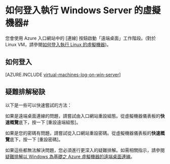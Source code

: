 <properties 
	pageTitle="登入執行 Windows Server 的虛擬機器" 
	description="了解如何使用 Azure 管理入口網站來登入執行 Windows Server 的虛擬機器。" 
	services="virtual-machines" 
	documentationCenter="" 
	authors="KBDAzure" 
	manager="timlt" 
	editor="tysonn"
	tags="azure-service-management"/>

<tags 
	ms.service="virtual-machines" 
	ms.workload="infrastructure-services" 
	ms.tgt_pltfrm="vm-windows" 
	ms.devlang="na" 
	ms.topic="article" 
	ms.date="06/12/2015" 
	ms.author="kathydav"/>


# 如何登入執行 Windows Server 的虛擬機器#

您會使用 Azure 入口網站中的 [連線] 按鈕啟動「遠端桌面」工作階段。(對於 Linux VM，請參閱[如何登入執行 Linux 的虛擬機器](virtual-machines-linux-how-to-log-on.md))。

## 如何登入

[AZURE.INCLUDE [virtual-machines-log-on-win-server](../../includes/virtual-machines-log-on-win-server.md)]

## 疑難排解秘訣

以下是一些可以快速嘗試的方法：

如果是遠端桌面連線的問題，請嘗試由入口網站重設組態。從虛擬機器儀表板的**快速概覽**底下，按一下 [重設遠端組態]。

如果是您的密碼有問題，請嘗試從入口網站重設密碼。從虛擬機器儀表板的**快速概覽**底下，按一下 [重設密碼]。

如果這些都無法解決問題，您必須進行更深入的疑難排解。如需相關指示，請參閱[疑難排解以 Windows 為基礎之 Azure 虛擬機器的遠端桌面連線](virtual-machines-troubleshoot-remote-desktop-connections.md)。
 
 

<!---HONumber=58-->